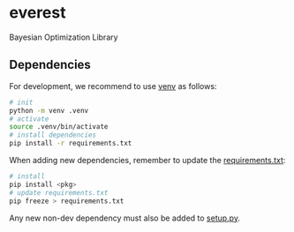 # everest
Bayesian Optimization Library



## Dependencies

For development, we recommend to use [venv](https://docs.python.org/3/library/venv.html) as follows:

```bash
# init
python -m venv .venv
# activate
source .venv/bin/activate
# install dependencies
pip install -r requirements.txt
```

When adding new dependencies, remember to update the [requirements.txt](./requirements.txt):

```bash
# install
pip install <pkg>
# update requirements.txt
pip freeze > requirements.txt
```

Any new non-dev dependency must also be added to [setup.py](./setup.py).

